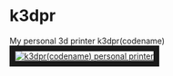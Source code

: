 # k3dpr
My personal 3d printer k3dpr(codename)<br />
<a href="http://www.youtube.com/watch?feature=player_embedded&v=c9imkmnhGjs
" target="_blank"><img src="http://img.youtube.com/vi/c9imkmnhGjs/0.jpg" 
alt="k3dpr(codename) personal printer" max-width="90%" border="10" /></a>
